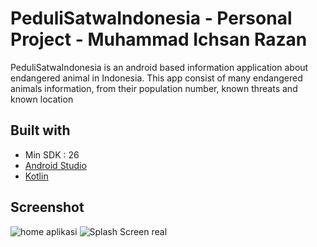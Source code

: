# PeduliSatwaIndonesia - Personal Project - Muhammad Ichsan Razan
PeduliSatwaIndonesia is an android based information application about endangered animal in Indonesia. This app consist of many endangered animals information, from their population number, known threats and known location

## Built with
* Min SDK : 26
* [Android Studio](https://developer.android.com/studio "Android Studio")
* [Kotlin](https://developer.android.com/kotlin "Kotlin")

## Screenshot
![home aplikasi](https://user-images.githubusercontent.com/73275576/144736541-b62e01da-f7d5-42c0-bc77-85b56cbb1701.PNG) ![Splash Screen real](https://user-images.githubusercontent.com/73275576/144736553-971fcb8d-2c68-4976-8b94-a6d3e79bacc2.PNG)
